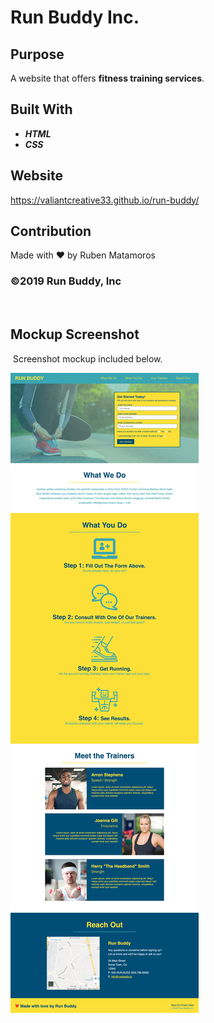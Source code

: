 # Run Buddy Inc.

## Purpose 
​A website that offers **fitness training services**.
​
## Built With
* ***HTML***
* ***CSS***

## Website
https://valiantcreative33.github.io/run-buddy/

## Contribution
Made with ❤️ by Ruben Matamoros

### ©️2019 Run Buddy, Inc
​
## Mockup Screenshot 
​
Screenshot mockup included below.

![Run Buddy Landing Page](/assets/images/run-buddy-mock-up.jpg)
